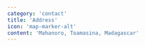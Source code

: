 ```yaml
---
category: 'contact'
title: 'Address'
icon: 'map-marker-alt'
content: 'Mahanoro, Toamasina, Madagascar'
---
```

